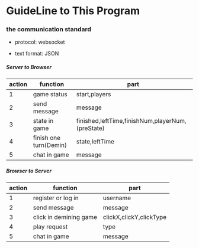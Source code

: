 # GuideLine to This Program

### the communication standard

- protocol: websocket


- text format: JSON

##### Server to Browser

| action | function               | part                                     |
| ------ | ---------------------- | ---------------------------------------- |
| 1      | game status            | start,players                            |
| 2      | send message           | message                                  |
| 3      | state in game          | finished,leftTime,finishNum,playerNum,(preState) |
| 4      | finish one turn(Demin) | state,leftTime                           |
| 5      | chat in game           | message                                  |

##### Browser to Server

| action | function               | part                    |
| ------ | ---------------------- | ----------------------- |
| 1      | register or log in     | username                |
| 2      | send message           | message                 |
| 3      | click in demining game | clickX,clickY,clickType |
| 4      | play request           | type                    |
| 5      | chat in game           | message                 |

